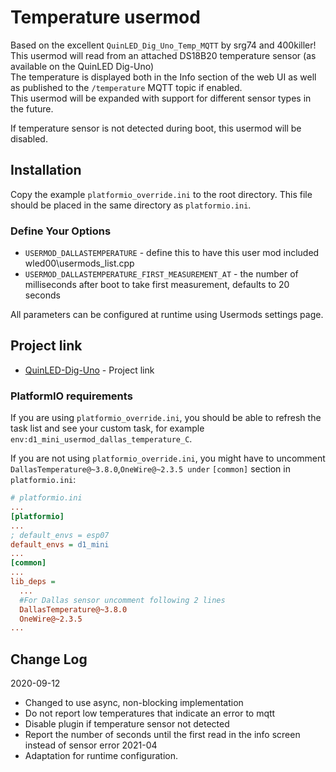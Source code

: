 # Temperature usermod

Based on the excellent `QuinLED_Dig_Uno_Temp_MQTT` by srg74 and 400killer!  
This usermod will read from an attached DS18B20 temperature sensor (as available on the QuinLED Dig-Uno)  
The temperature is displayed both in the Info section of the web UI as well as published to the `/temperature` MQTT topic if enabled.  
This usermod will be expanded with support for different sensor types in the future.

If temperature sensor is not detected during boot, this usermod will be disabled.

## Installation

Copy the example `platformio_override.ini` to the root directory.  This file should be placed in the same directory as `platformio.ini`.

### Define Your Options

* `USERMOD_DALLASTEMPERATURE`                      - define this to have this user mod included wled00\usermods_list.cpp
* `USERMOD_DALLASTEMPERATURE_FIRST_MEASUREMENT_AT` - the number of milliseconds after boot to take first measurement, defaults to 20 seconds

All parameters can be configured at runtime using Usermods settings page.

## Project link

* [QuinLED-Dig-Uno](https://quinled.info/2018/09/15/quinled-dig-uno/) - Project link

### PlatformIO requirements

If you are using `platformio_override.ini`, you should be able to refresh the task list and see your custom task, for example `env:d1_mini_usermod_dallas_temperature_C`.


If you are not using `platformio_override.ini`, you might have to uncomment `DallasTemperature@~3.8.0`,`OneWire@~2.3.5 under` `[common]` section in `platformio.ini`:

```ini
# platformio.ini
...
[platformio]
...
; default_envs = esp07
default_envs = d1_mini
...
[common]
...
lib_deps =
  ...
  #For Dallas sensor uncomment following 2 lines
  DallasTemperature@~3.8.0
  OneWire@~2.3.5
...
```

## Change Log

2020-09-12 
* Changed to use async, non-blocking implementation
* Do not report low temperatures that indicate an error to mqtt
* Disable plugin if temperature sensor not detected
* Report the number of seconds until the first read in the info screen instead of sensor error
2021-04
* Adaptation for runtime configuration.